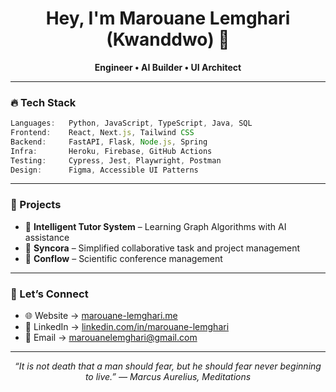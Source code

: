 <h1 align="center">Hey, I'm Marouane Lemghari (Kwanddwo) 👋</h1>

<p align="center">
  <b>Engineer • AI Builder • UI Architect</b><br>
</p>

---

### 🔥 Tech Stack

```ts
Languages:   Python, JavaScript, TypeScript, Java, SQL
Frontend:    React, Next.js, Tailwind CSS
Backend:     FastAPI, Flask, Node.js, Spring
Infra:       Heroku, Firebase, GitHub Actions
Testing:     Cypress, Jest, Playwright, Postman
Design:      Figma, Accessible UI Patterns
```

---

### 🚀 Projects

- 🧠 **Intelligent Tutor System** – Learning Graph Algorithms with AI assistance
- 🧰 **Syncora** – Simplified collaborative task and project management
- 🧪 **Conflow** – Scientific conference management

---

### 💬 Let’s Connect

- 🌐 Website → [marouane-lemghari.me](https://marouane-lemghari.me)
- 💼 LinkedIn → [linkedin.com/in/marouane-lemghari](https://linkedin.com/in/marouane-lemghari)
- 📧 Email → [marouanelemghari@gmail.com](mailto:marouanelemghari@gmail.com)
---

<p align="center"><em>“It is not death that a man should fear, but he should fear never beginning to live.”
― Marcus Aurelius, Meditations</em></p>
